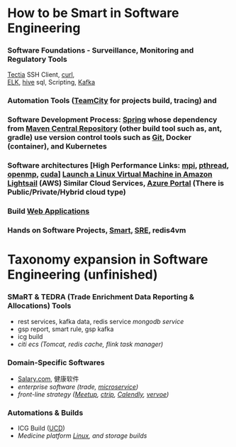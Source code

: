 # How to be Smart in Software Engineering

### Software Foundations - Surveillance, Monitoring and Regulatory Tools  

[Tectia](https://www.ssh.com/products/tectia-ssh/) SSH Client, [curl](https://curl.se/),  
[ELK](https://www.elastic.co/elasticsearch), [hive](https://cwiki.apache.org/confluence/display/Hive/) sql, Scripting, [Kafka](https://kafka.apache.org/books-and-papers)

### Automation Tools ([TeamCity](https://teamcity.com/gotime/) for projects build, tracing) and

### Software Development Process: [Spring](https://spring.io/projects) whose dependency from [Maven Central Repository](https://mvnrepository.com/) (other build tool such as, ant, gradle) use version control tools such as [Git](https://git-scm.com/docs), Docker (container), and Kubernetes

### Software architectures  [High Performance Links: [mpi](https://hpc-tutorials.llnl.gov/mpi/), [pthread](https://pubs.opengroup.org/onlinepubs/9699919799/idx/threads.html), [openmp](https://www.openmp.org/specifications/), [cuda](https://developer.nvidia.com/cuda-zone)] [Launch a Linux Virtual Machine in Amazon Lightsail](https://aws.amazon.com/getting-started/hands-on/launch-windows-vm/) (AWS) Similar Cloud Services, [Azure Portal](https://learn.microsoft.com/en-us/azure/virtual-network/virtual-networks-udr-overview) (There is Public/Private/Hybrid cloud type)

### Build [Web Applications](https://www.ibm.com/products/websphere-application-server)

### Hands on Software Projects, [Smart](https://github.com/alibaba/SmartEngine), [SRE](https://sreworks.opensource.alibaba.com/), redis4vm


# Taxonomy expansion in Software Engineering (unfinished)

### SMaRT & TEDRA (Trade Enrichment Data Reporting & Allocations) Tools

- rest services, kafka data, redis service *mongodb service*
- gsp report, smart rule, gsp kafka  
- icg build  
- *citi ecs (Tomcat, redis cache, flink task manager)*

### Domain-Specific Softwares
- [Salary.com](https://www.salary.com/), 健康软件  
- *enterprise software (trade, [microservice](https://spring.io/microservices))*  
- *front-line strategy ([Meetup](https://www.meetup.com/), [ctrip](https://www.ctrip.com/?sid=155952&allianceid=4897&ouid=index), [Calendly](https://calendly.com/), [vervoe](https://vervoe.com/))*

### Automations & Builds  
- ICG Build ([UCD](https://www.ibm.com/cloud/urbancode/deploy))  
- *Medicine platform [Linux](https://www.redhat.com/en/technologies/linux-platforms/enterprise-linux), and storage builds*  

